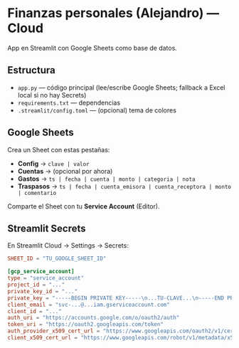 # Finanzas personales (Alejandro) — Cloud

App en Streamlit con Google Sheets como base de datos.

## Estructura
- `app.py` — código principal (lee/escribe Google Sheets; fallback a Excel local si no hay Secrets)
- `requirements.txt` — dependencias
- `.streamlit/config.toml` — (opcional) tema de colores

## Google Sheets
Crea un Sheet con estas pestañas:
- **Config** → `clave | valor`
- **Cuentas** → (opcional por ahora)
- **Gastos** → `ts | fecha | cuenta | monto | categoria | nota`
- **Traspasos** → `ts | fecha | cuenta_emisora | cuenta_receptora | monto | comentario`

Comparte el Sheet con tu **Service Account** (Editor).

## Streamlit Secrets
En Streamlit Cloud → Settings → Secrets:

```toml
SHEET_ID = "TU_GOOGLE_SHEET_ID"

[gcp_service_account]
type = "service_account"
project_id = "..."
private_key_id = "..."
private_key = "-----BEGIN PRIVATE KEY-----\n...TU-CLAVE...\n-----END PRIVATE KEY-----\n"
client_email = "svc-...@...iam.gserviceaccount.com"
client_id = "..."
auth_uri = "https://accounts.google.com/o/oauth2/auth"
token_uri = "https://oauth2.googleapis.com/token"
auth_provider_x509_cert_url = "https://www.googleapis.com/oauth2/v1/certs"
client_x509_cert_url = "https://www.googleapis.com/robot/v1/metadata/x509/svc-...%40...iam.gserviceaccount.com"

